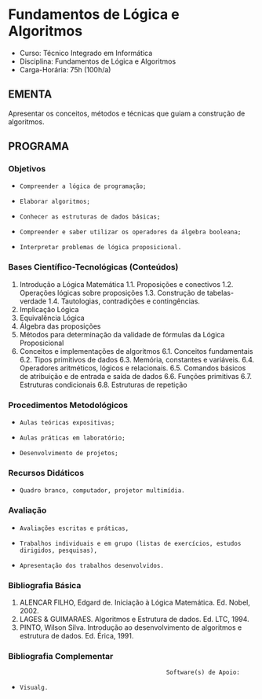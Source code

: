 # Fundamentos de Lógica e Algoritmos 


* Curso: Técnico Integrado em Informática
* Disciplina: Fundamentos de Lógica e Algoritmos                                        
* Carga-Horária: 75h (100h/a)
## EMENTA
Apresentar os conceitos, métodos e técnicas que guiam a construção de algoritmos.
## PROGRAMA
### Objetivos
*     Compreender a lógica de programação;
*     Elaborar algoritmos;
*     Conhecer as estruturas de dados básicas;
*     Compreender e saber utilizar os operadores da álgebra booleana;
*     Interpretar problemas de lógica proposicional.
### Bases Científico-Tecnológicas (Conteúdos)

1.    Introdução a Lógica Matemática
      1.1. Proposições e conectivos
      1.2. Operações lógicas sobre proposições
      1.3. Construção de tabelas-verdade
      1.4. Tautologias, contradições e contingências.
2.    Implicação Lógica
3.    Equivalência Lógica
4.    Álgebra das proposições
5.    Métodos para determinação da validade de fórmulas da Lógica Proposicional
6.    Conceitos e implementações de algoritmos
      6.1. Conceitos fundamentais
      6.2. Tipos primitivos de dados
      6.3. Memória, constantes e variáveis.
      6.4. Operadores aritméticos, lógicos e relacionais.
      6.5. Comandos básicos de atribuição e de entrada e saída de dados
      6.6. Funções primitivas
      6.7. Estruturas condicionais
      6.8. Estruturas de repetição

### Procedimentos Metodológicos

*     Aulas teóricas expositivas;
*     Aulas práticas em laboratório;
*     Desenvolvimento de projetos;

### Recursos Didáticos

*     Quadro branco, computador, projetor multimídia.

### Avaliação

*     Avaliações escritas e práticas,
*     Trabalhos individuais e em grupo (listas de exercícios, estudos dirigidos, pesquisas),
*     Apresentação dos trabalhos desenvolvidos.

### Bibliografia Básica

1.    ALENCAR FILHO, Edgard de. Iniciação à Lógica Matemática. Ed. Nobel, 2002.
2.    LAGES & GUIMARAES. Algoritmos e Estrutura de dados. Ed. LTC, 1994.
3.    PINTO, Wilson Silva. Introdução ao desenvolvimento de algoritmos e estrutura de dados. Ed. Érica, 1991.

### Bibliografia Complementar

                                                 Software(s) de Apoio:

*     Visualg.

